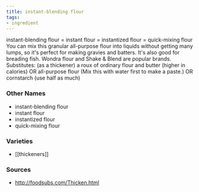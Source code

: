 ```yaml
---
title: instant-blending flour
tags:
- ingredient
---
```

instant-blending flour = instant flour = instantized flour = quick-mixing flour You can mix this granular all-purpose flour into liquids without getting many lumps, so it's perfect for making gravies and batters. It's also good for breading fish. Wondra flour and Shake & Blend are popular brands. Substitutes: (as a thickener) a roux of ordinary flour and butter (higher in calories) OR all-purpose flour (Mix this with water first to make a paste.) OR cornstarch (use half as much)

### Other Names

* instant-blending flour
* instant flour
* instantized flour
* quick-mixing flour

### Varieties

* [[thickeners]]

### Sources
* http://foodsubs.com/Thicken.html
